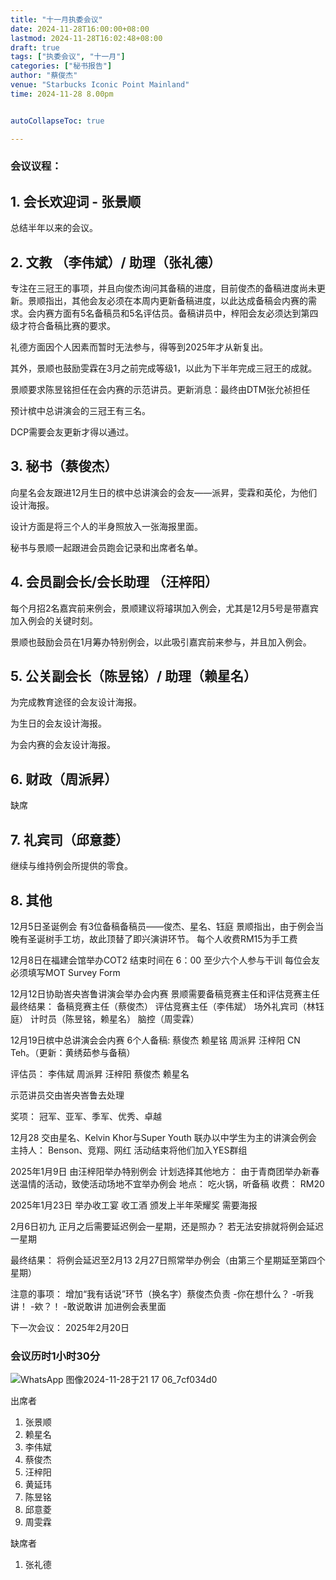 ```yaml
---
title: "十一月执委会议"
date: 2024-11-28T16:00:00+08:00
lastmod: 2024-11-28T16:02:48+08:00
draft: true
tags: ["执委会议", "十一月"]
categories: ["秘书报告"]
author: "蔡俊杰"
venue: "Starbucks Iconic Point Mainland"
time: 2024-11-28 8.00pm


autoCollapseToc: true

---
```


### 会议议程：


## 1. 会长欢迎词 - 张景顺

总结半年以来的会议。


## 2. 文教 （李伟斌）/ 助理（张礼德）

专注在三冠王的事项，并且向俊杰询问其备稿的进度，目前俊杰的备稿进度尚未更新。景顺指出，其他会友必须在本周内更新备稿进度，以此达成备稿会内赛的需求。会内赛方面有5名备稿员和5名评估员。备稿讲员中，梓阳会友必须达到第四级才符合备稿比赛的要求。

礼德方面因个人因素而暂时无法参与，得等到2025年才从新复出。

其外，景顺也鼓励雯霖在3月之前完成等级1，以此为下半年完成三冠王的成就。

景顺要求陈昱铭担任在会内赛的示范讲员。更新消息：最终由DTM张允祯担任

预计槟中总讲演会的三冠王有三名。

DCP需要会友更新才得以通过。


## 3. 秘书（蔡俊杰）

向星名会友跟进12月生日的槟中总讲演会的会友——派昇，雯霖和英伦，为他们设计海报。

设计方面是将三个人的半身照放入一张海报里面。

秘书与景顺一起跟进会员跑会记录和出席者名单。


## 4. 会员副会长/会长助理 （汪梓阳）

每个月招2名嘉宾前来例会，景顺建议将璿琪加入例会，尤其是12月5号是带嘉宾加入例会的关键时刻。

景顺也鼓励会员在1月筹办特别例会，以此吸引嘉宾前来参与，并且加入例会。


## 5. 公关副会长（陈昱铭）/ 助理（赖星名）

为完成教育途径的会友设计海报。

为生日的会友设计海报。

为会内赛的会友设计海报。


## 6. 财政（周派昇）

缺席


## 7.  礼宾司（邱意菱）

继续与维持例会所提供的零食。


## 8. 其他

12月5日圣诞例会
有3位备稿备稿员——俊杰、星名、钰庭
景顺指出，由于例会当晚有圣诞树手工坊，故此顶替了即兴演讲环节。
每个人收费RM15为手工费

12月8日在福建会馆举办COT2
结束时间在 6：00
至少六个人参与干训
每位会友必须填写MOT Survey Form

12月12日协助峇央峇鲁讲演会举办会内赛
景顺需要备稿竞赛主任和评估竞赛主任
最终结果：
备稿竞赛主任（蔡俊杰）
评估竞赛主任（李伟斌）
场外礼宾司（林钰庭）
计时员（陈昱铭，赖星名）
脑控（周雯霖）

12月19日槟中总讲演会会内赛
6个人备稿:
蔡俊杰
赖星铭
周派昇
汪梓阳
CN Teh。（更新：黄绣茹参与备稿）

评估员：
李伟斌
周派昇
汪梓阳
蔡俊杰
赖星名

示范讲员交由峇央峇鲁去处理

奖项：
冠军、亚军、季军、优秀、卓越

12月28
交由星名、Kelvin Khor与Super Youth 联办以中学生为主的讲演会例会
主持人：
Benson、竞翔、网红
活动结束将他们加入YES群组

2025年1月9日
由汪梓阳举办特别例会
计划选择其他地方：
由于青商团举办新春送温情的活动，致使活动场地不宜举办例会
地点：
吃火锅，听备稿
收费：
RM20

2025年1月23日
举办收工宴
收工酒
颁发上半年荣耀奖
需要海报

2月6日初九
正月之后需要延迟例会一星期，还是照办？
若无法安排就将例会延迟一星期

最终结果：
将例会延迟至2月13
2月27日照常举办例会（由第三个星期延至第四个星期）

注意的事项：
增加“我有话说”环节（换名字）蔡俊杰负责
-你在想什么？
-听我讲！
-欸？！
-敢说敢讲
加进例会表里面

下一次会议：
2025年2月20日


### 会议历时1小时30分


![WhatsApp 图像2024-11-28于21 17 06_7cf034d0](https://github.com/user-attachments/assets/441c7e11-30b2-4f7c-928e-36b9a7346448)


出席者

1. 张景顺
2. 赖星名
3. 李伟斌
4. 蔡俊杰
5. 汪梓阳
6. 黄延玮
7. 陈昱铭
8. 邱意菱
9. 周雯霖


缺席者

1. 张礼德